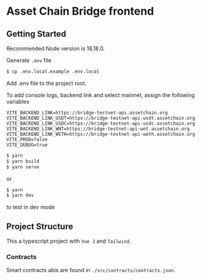 # Asset Chain Bridge frontend

## Getting Started

Recommended Node version is 18.18.0.

Generate `.env` file

```bash
$ cp .env.local.example .env.local
```

Add .env file to the project root.

To add console logs, backend link and select mainnet, assign the following variables

```
VITE_BACKEND_LINK=https://bridge-testnet-api.assetchain.org
VITE_BACKEND_LINK_USDT=https://bridge-testnet-api-usdt.assetchain.org
VITE_BACKEND_LINK_USDC=https://bridge-testnet-api-usdc.assetchain.org
VITE_BACKEND_LINK_WNT=https://bridge-testnet-api-wnt.assetchain.org
VITE_BACKEND_LINK_WETH=https://bridge-testnet-api-weth.assetchain.org
VITE_PROD=false
VITE_DEBUG=true
```

```bash
$ yarn
$ yarn build
$ yarn serve
```

or

```bash
$ yarn
$ yarn dev
``` 
to test in dev mode
## Project Structure

This a typescript project with `Vue 3` and `Tailwind`.

### Contracts

Smart contracts abis are found in `./src/contracts/contracts.json`.

